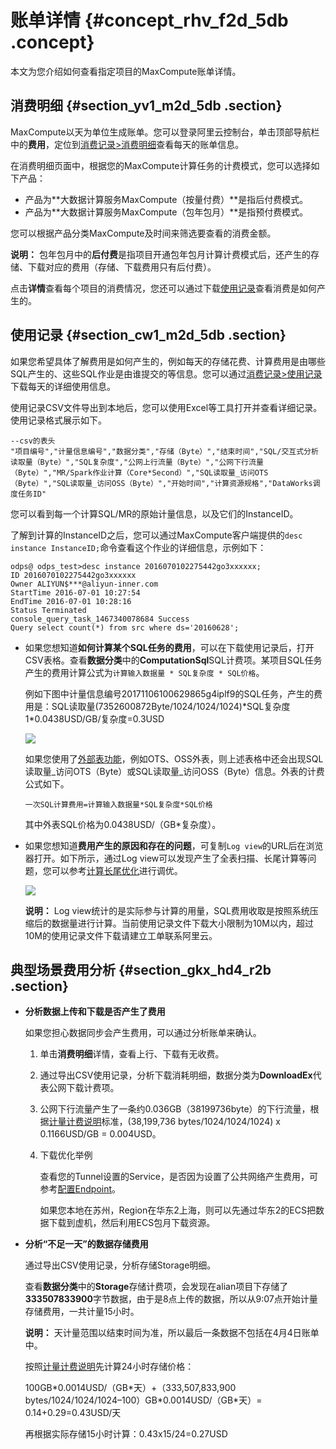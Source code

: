 # 账单详情 {#concept_rhv_f2d_5db .concept}

本文为您介绍如何查看指定项目的MaxCompute账单详情。

## 消费明细 {#section_yv1_m2d_5db .section}

MaxCompute以天为单位生成账单。您可以登录阿里云控制台，单击顶部导航栏中的**费用**，定位到[消费记录\>消费明细](https://billing.console.aliyun.com/#/expense/outline/)查看每天的账单信息。

在消费明细页面中，根据您的MaxCompute计算任务的计费模式，您可以选择如下产品：

-   产品为**大数据计算服务MaxCompute（按量付费）**是指后付费模式。
-   产品为**大数据计算服务MaxCompute（包年包月）**是指预付费模式。

您可以根据产品分类MaxCompute及时间来筛选要查看的消费金额。

**说明：** 包年包月中的**后付费**是指项目开通包年包月计算计费模式后，还产生的存储、下载对应的费用（存储、下载费用只有后付费）。

点击**详情**查看每个项目的消费情况，您还可以通过下载[使用记录](#section_cw1_m2d_5db)查看消费是如何产生的。

## 使用记录 {#section_cw1_m2d_5db .section}

如果您希望具体了解费用是如何产生的，例如每天的存储花费、计算费用是由哪些SQL产生的、这些SQL作业是由谁提交的等信息。您可以通过[消费记录\>使用记录](https://billing.console.aliyun.com/#/usage/record)下载每天的详细使用信息。

使用记录CSV文件导出到本地后，您可以使用Excel等工具打开并查看详细记录。使用记录格式展示如下。

```
--csv的表头
"项目编号","计量信息编号","数据分类","存储（Byte）","结束时间","SQL/交互式分析 读取量（Byte）","SQL复杂度","公网上行流量（Byte）","公网下行流量（Byte）","MR/Spark作业计算（Core*Second）","SQL读取量_访问OTS（Byte）","SQL读取量_访问OSS（Byte）","开始时间","计算资源规格","DataWorks调度任务ID"
```

您可以看到每一个计算SQL/MR的原始计量信息，以及它们的InstanceID。

了解到计算的InstanceID之后，您可以通过MaxCompute客户端提供的`desc instance InstanceID;`命令查看这个作业的详细信息，示例如下：

```
odps@ odps_test>desc instance 2016070102275442go3xxxxxx;
ID 2016070102275442go3xxxxxx
Owner ALIYUN$***@aliyun-inner.com
StartTime 2016-07-01 10:27:54 
EndTime 2016-07-01 10:28:16
Status Terminated 
console_query_task_1467340078684 Success 
Query select count(*) from src where ds='20160628';
```

-   如果您想知道**如何计算某个SQL任务的费用**，可以在下载使用记录后，打开CSV表格。查看**数据分类**中的**ComputationSql**SQL计费项。某项目SQL任务产生的费用计算公式为`计算输入数据量 * SQL复杂度 * SQL价格`。

    例如下图中计量信息编号20171106100629865g4iplf9的SQL任务，产生的费用是：SQL读取量\(7352600872Byte/1024/1024/1024\)\*SQL复杂度 1\*0.0438USD/GB/复杂度=0.3USD

    ![](http://static-aliyun-doc.oss-cn-hangzhou.aliyuncs.com/assets/img/11938/15570273579592_zh-CN.png)

    如果您使用了[外部表功能](../../../../intl.zh-CN/用户指南/外部表/外部表概述.md#)，例如OTS、OSS外表，则上述表格中还会出现SQL读取量\_访问OTS（Byte）或SQL读取量\_访问OSS（Byte）信息。外表的计费公式如下。

    ```
    一次SQL计算费用=计算输入数据量*SQL复杂度*SQL价格
    ```

    其中外表SQL价格为0.0438USD/（GB\*复杂度）。

-   如果您想知道**费用产生的原因和存在的问题**，可复制`Log view`的URL后在浏览器打开。如下所示，通过Log view可以发现产生了全表扫描、长尾计算等问题，您可以参考[计算长尾优化](../../../../intl.zh-CN/最佳实践/计算优化/计算长尾调优.md#)进行调优。

    ![](http://static-aliyun-doc.oss-cn-hangzhou.aliyuncs.com/assets/img/11938/15570273578899_zh-CN.png)

    **说明：** Log view统计的是实际参与计算的用量，SQL费用收取是按照系统压缩后的数据量进行计算。当前使用记录文件下载大小限制为10M以内，超过10M的使用记录文件下载请建立工单联系阿里云。


## 典型场景费用分析 {#section_gkx_hd4_r2b .section}

-   **分析数据上传和下载是否产生了费用** 

    如果您担心数据同步会产生费用，可以通过分析账单来确认。

    1.  单击**消费明细**详情，查看上行、下载有无收费。
    2.  通过导出CSV使用记录，分析下载消耗明细，数据分类为**DownloadEx**代表公网下载计费项。
    3.  公网下行流量产生了一条约0.036GB（38199736byte）的下行流量，根据[计量计费说明](intl.zh-CN/产品定价/计量计费说明.md#)标准，\(38,199,736 bytes/1024/1024/1024\) x 0.1166USD/GB = 0.004USD。

    4.  下载优化举例

        查看您的Tunnel设置的Service，是否因为设置了公共网络产生费用，可参考[配置Endpoint](../../../../intl.zh-CN/准备工作/配置Endpoint.md#)。

        如果您本地在苏州，Region在华东2上海，则可以先通过华东2的ECS把数据下载到虚机，然后利用ECS包月下载资源。

-   **分析“不足一天”的数据存储费用** 

    通过导出CSV使用记录，分析存储Storage明细。

    查看**数据分类**中的**Storage**存储计费项，会发现在alian项目下存储了**333507833900**字节数据，由于是8点上传的数据，所以从9:07点开始计量存储费用，一共计量15小时。

    **说明：** 天计量范围以结束时间为准，所以最后一条数据不包括在4月4日账单中。

    按照[计量计费说明](intl.zh-CN/产品定价/计量计费说明.md#)先计算24小时存储价格：

    100GB\*0.0014USD/（GB\*天）+（333,507,833,900 bytes/1024/1024/1024–100）GB\*0.0014USD/（GB\*天）= 0.14+0.29=0.43USD/天

    再根据实际存储15小时计算：0.43x15/24=0.27USD


